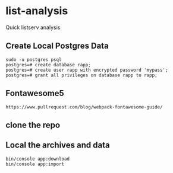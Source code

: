 # list-analysis
Quick listserv analysis


## Create Local Postgres Data

    sudo -u postgres psql
    postgres=# create database rapp;
    postgres=# create user rapp with encrypted password 'mypass';
    postgres=# grant all privileges on database rapp to rapp;
    
## Fontawesome5

    https://www.pullrequest.com/blog/webpack-fontawesome-guide/    

## clone the repo

## Local the archives and data

    bin/console app:download
    bin/console app:import
    
    
##     


